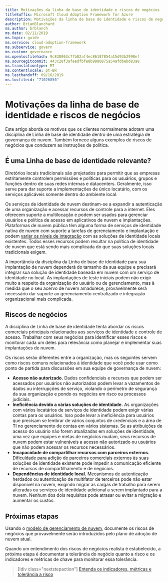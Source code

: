 ```yaml
---
title: Motivações da linha de base de identidade e riscos de negócios
titleSuffix: Microsoft Cloud Adoption Framework for Azure
description: Motivações da linha de base de identidade e riscos de negócios
author: BrianBlanchard
ms.author: brblanch
ms.date: 02/11/2019
ms.topic: guide
ms.service: cloud-adoption-framework
ms.subservice: govern
ms.custom: governance
ms.openlocfilehash: 9c838063c77b02af4ec86187854a15d93b2998ef
ms.sourcegitcommit: 443c28f3afeedfbfe8b9980875a54afdbebd83a8
ms.translationtype: MT
ms.contentlocale: pt-BR
ms.lasthandoff: 09/16/2019
ms.locfileid: "71026850"
---
```

# <a name="identity-baseline-motivations-and-business-risks"></a>Motivações da linha de base de identidade e riscos de negócios

Este artigo aborda os motivos que os clientes normalmente adotam uma disciplina de Linha de base de identidade dentro de uma estratégia de governança de nuvem. Também fornece alguns exemplos de riscos de negócios que conduzem as instruções de política.

<!-- markdownlint-disable MD026 -->

## <a name="is-identity-baseline-relevant"></a>É uma Linha de base de identidade relevante?

Diretórios locais tradicionais são projetados para permitir que as empresas estritamente controlem permissões e políticas para os usuários, grupos e funções dentro de suas redes internas e datacenters. Geralmente, isso serve para dar suporte a implementações de único locatário, com os serviços aplicáveis somente dentro do ambiente local.

Os serviços de identidade de nuvem destinam-se a expandir a autenticação de uma organização e acessar recursos de controle para a internet. Eles oferecem suporte a multilocação e podem ser usados para gerenciar usuários e política de acesso em aplicativos de nuvem e implantações. Plataformas de nuvem pública têm alguma forma de serviços de identidade nativa de nuvem com suporte a tarefas de gerenciamento e implantação e podem [variar os níveis de integração](../../decision-guides/identity/index.md) com as soluções de identidade locais existentes. Todos esses recursos podem resultar na política de identidade de nuvem que está sendo mais complicada do que suas soluções locais tradicionais exigem.

A importância da disciplina da Linha de base de identidade para sua implantação de nuvem dependerá do tamanho da sua equipe e precisará integrar sua solução de identidade baseada em nuvem com um serviço de identidade no local. As implantações de teste iniciais podem não exigir muito a respeito da organização do usuário ou de gerenciamento, mas à medida que o seu acervo de nuvem amadurece, provavelmente será necessário dar suporte ao gerenciamento centralizado e integração organizacional mais complicada.

## <a name="business-risk"></a>Riscos de negócios

A disciplina de Linha de base de identidade tenta abordar os riscos comerciais principais relacionados aos serviços de identidade e controle de acesso. Trabalhar com seus negócios para identificar esses riscos e monitorar cada um deles para relevância como planejar e implementar suas implantações de nuvem.

Os riscos serão diferentes entre a organização, mas os seguintes servem como riscos comuns relacionados à identidade que você pode usar como ponto de partida para discussões em sua equipe de governança de nuvem:

- **Acesso não autorizado.** Dados confidenciais e recursos que podem ser acessados por usuários não autorizados podem levar a vazamentos de dados ou interrupções de serviço, violando o perímetro de segurança da sua organização e pondo os negócios em risco ou processos judiciais.
- **Ineficiência devido a várias soluções de identidade.** As organizações com vários locatários de serviços de identidade podem exigir várias contas para os usuários. Isso pode levar a ineficiência para usuários que precisam se lembrar de vários conjuntos de credenciais e a área de TI no gerenciamento de contas em vários sistemas. Se as atribuições de acesso do usuário não forem atualizadas em soluções de identidade, uma vez que equipes e metas de negócios mudam, seus recursos de nuvem podem estar vulneráveis a acesso não autorizado ou usuários que não podem acessar os recursos necessários.
- **Incapacidade de compartilhar recursos com parceiros externos.** Dificuldade para adição de parceiros comerciais externos às suas soluções de identidade existente pode impedir a comunicação eficiente de recursos de compartilhamento e de negócios.
- **Dependências de identidade local.** Mecanismos de autenticação herdados ou autenticação de multifator de terceiros pode não estar disponível na nuvem, exigindo migrar as cargas de trabalho para serem alteradas ou serviços de identidade adicional a serem implantado para a nuvem. Nenhum dos dois requisitos pode atrasar ou evitar a migração e aumentar os custos.

## <a name="next-steps"></a>Próximas etapas

Usando o [modelo de gerenciamento de nuvem](./template.md), documente os riscos de negócios que provavelmente serão introduzidos pelo plano de adoção de nuvem atual.

Quando um entendimento dos riscos de negócios realista é estabelecido, a próxima etapa é documentar a tolerância do negócio quanto a risco e os indicadores e métricas de chave para monitorar essa tolerância.

> [!div class="nextstepaction"]
> [Entenda os indicadores, métricas e tolerância a risco](./metrics-tolerance.md)
